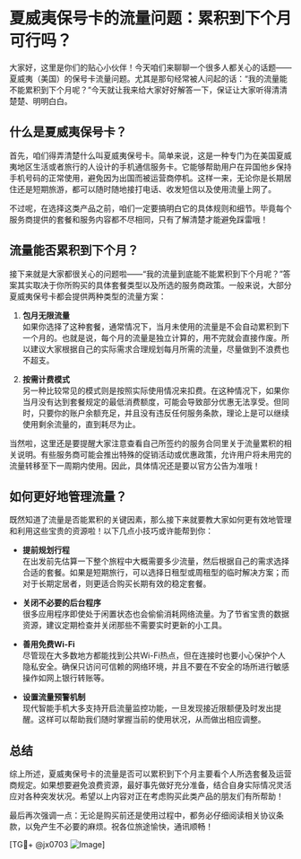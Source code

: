 # 夏威夷保号卡的流量问题：累积到下个月可行吗？

大家好，这里是你们的贴心小伙伴！今天咱们来聊聊一个很多人都关心的话题——夏威夷（美国）的保号卡流量问题。尤其是那句经常被人问起的话：“我的流量能不能累积到下个月呢？”今天就让我来给大家好好解答一下，保证让大家听得清清楚楚、明明白白。

## 什么是夏威夷保号卡？

首先，咱们得弄清楚什么叫夏威夷保号卡。简单来说，这是一种专门为在美国夏威夷地区生活或者旅行的人设计的手机通信服务卡。它能够帮助用户在异国他乡保持手机号码的正常使用，避免因为出国而被运营商停机。这样一来，无论你是长期居住还是短期旅游，都可以随时随地接打电话、收发短信以及使用流量上网了。

不过呢，在选择这类产品之前，咱们一定要搞明白它的具体规则和细节。毕竟每个服务商提供的套餐和服务内容都不尽相同，只有了解清楚才能避免踩雷哦！

## 流量能否累积到下个月？

接下来就是大家都很关心的问题啦——“我的流量到底能不能累积到下个月呢？”答案其实取决于你所购买的具体套餐类型以及所选的服务商政策。一般来说，大部分夏威夷保号卡都会提供两种类型的流量方案：

1. **包月无限流量**  
   如果你选择了这种套餐，通常情况下，当月未使用的流量是不会自动累积到下一个月的。也就是说，每个月的流量是独立计算的，用不完就会直接作废。所以建议大家根据自己的实际需求合理规划每月所需的流量，尽量做到不浪费也不超支。

2. **按需计费模式**  
   另一种比较常见的模式则是按照实际使用情况来扣费。在这种情况下，如果你当月没有达到套餐规定的最低消费额度，可能会导致部分优惠无法享受。但同时，只要你的账户余额充足，并且没有违反任何服务条款，理论上是可以继续使用剩余流量的，直到耗尽为止。

当然啦，这里还是要提醒大家注意查看自己所签约的服务合同里关于流量累积的相关说明。有些服务商可能会推出特殊的促销活动或优惠政策，允许用户将未用完的流量转移至下一周期内使用。因此，具体情况还是要以官方公告为准哦！

## 如何更好地管理流量？

既然知道了流量是否能累积的关键因素，那么接下来就要教大家如何更有效地管理和利用这些宝贵的资源啦！以下几点小技巧或许能帮到你：

- **提前规划行程**  
  在出发前先估算一下整个旅程中大概需要多少流量，然后根据自己的需求选择合适的套餐。如果是短期旅行，可以选择日租型或周租型的临时解决方案；而对于长期定居者，则更适合购买长期有效的稳定套餐。

- **关闭不必要的后台程序**  
  很多应用程序即使处于闲置状态也会偷偷消耗网络流量。为了节省宝贵的数据资源，建议定期检查并关闭那些不需要实时更新的小工具。

- **善用免费Wi-Fi**  
  尽管现在大多数地方都能找到公共Wi-Fi热点，但在连接时也要小心保护个人隐私安全。确保只访问可信赖的网络环境，并且不要在不安全的场所进行敏感操作如网上银行转账等。

- **设置流量预警机制**  
  现代智能手机大多支持开启流量监控功能，一旦发现接近限额便及时发出提醒。这样可以帮助我们随时掌握当前的使用状况，从而做出相应调整。

## 总结

综上所述，夏威夷保号卡的流量是否可以累积到下个月主要看个人所选套餐及运营商规定。如果想要避免浪费资源，最好事先做好充分准备，结合自身实际情况灵活应对各种突发状况。希望以上内容对正在考虑购买此类产品的朋友们有所帮助！

最后再次强调一点：无论是购买前还是使用过程中，都务必仔细阅读相关协议条款，以免产生不必要的麻烦。祝各位旅途愉快，通讯顺畅！

[TG💪+ @jx0703 ![Image](https://github.com/user-attachments/assets/dbca1d08-cadb-493c-b0ec-ad6f7a83f270)]